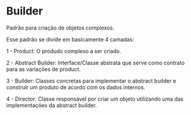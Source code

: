 # Builder

Padrão para criação de objetos complexos.

Esse padrão se divide em basicamente 4 camadas:

1 - Product: O produdo complexo a ser criado.

2 - Abstract Builder: Interface/Classe abstrata que serve como contrato para as variações de product.

3 - Builder: Classes concretas para implementar o abstract builder e construir um produto de acordo com os dados internos.

4 - Director: Classe responsável por criar um objeto utilizando uma das implementações da abstract builder.